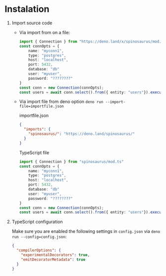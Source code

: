 # Instalation

1. Import source code
   - Via import from on a file:
     ```typescript
     import { Connection } from "https://deno.land/x/spinosaurus/mod.ts"
     const connOpts = {
         name: "myconn1",
         type: "postgres",
         host: "localhost",
         port: 5432,
         database: "db"
         user: "myuser",
         password: "????????"
     }
     const conn = new Connection(connOpts);
     const users = await conn.select().from({ entity: "users"}).execute();
     ```

   - Via import file from deno option `deno run --import-file=importfile.json`

     importfile.json

     ```json
     {
       "imports": {
         "spinosaurus/": "https://deno.land/spinosaurus/"
       }
     }
     ```

     TypeScript file

     ```typescript
     import { Connection } from "spinosaurus/mod.ts"
     const connOpts = {
         name: "myconn1",
         type: "postgres",
         host: "localhost",
         port: 5432,
         database: "db"
         user: "myuser",
         password: "????????"
     }
     const conn = new Connection(connOpts);
     const users = await conn.select().from({ entity: "users"}).execute();
     ```

2. TypeScript configuration

   Make sure you are enabled the following settings in `config.json` via
   `deno run --config=config.json`:

   ```json
   {
     "compilerOptions": {
       "experimentalDecorators": true,
       "emitDecoratorMetadata": true
     }
   }
   ```
